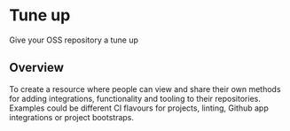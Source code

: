 # Tune up
Give your OSS repository a tune up

## Overview
To create a resource where people can view and share their own methods for
adding integrations, functionality and tooling to their repositories. Examples
could be different CI flavours for projects, linting, Github app integrations
or project bootstraps.
